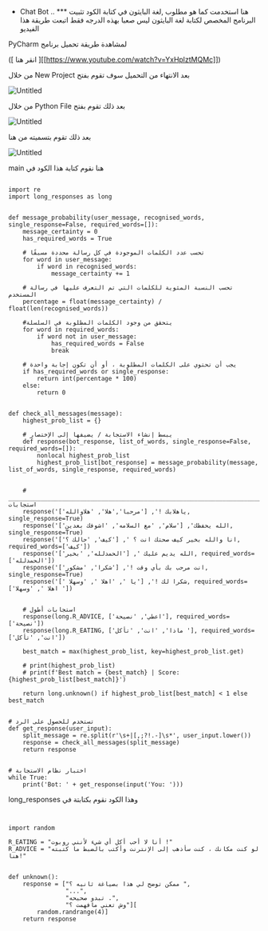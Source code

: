 * Chat Bot ..
*** هنا استخدمت كما هو مطلوب ,لغة البايثون في كتابة الكود 
تثبيت البرنامج المخصص لكتابة لغة البايثون ليس صعبا بهذه الدرجه فقط اتبعت طريقة هذا الفيديو  

 PyCharm لمشاهدة طريقة تحميل برنامج 

([ انقر هنا  ][[https://www.youtube.com/watch?v=YxHplztMQMc]])

 
من خلال  New Project بعد الانتهاء من التحميل سوف تقوم بفتح  

![Untitled](https://user-images.githubusercontent.com/85697922/126150637-7e75b871-1031-4001-a177-94f9d680534f.png)

من خلال  Python File بعد ذلك تقوم بفتح 

![Untitled](https://user-images.githubusercontent.com/85697922/126151900-c6364823-ee62-4237-99f6-74900c1a9fad.png)


بعد ذلك تقوم بتسميته من هنا 


![Untitled](https://user-images.githubusercontent.com/85697922/126152215-7322d0fe-64db-4437-b80b-9f87ebed6148.png)
 




main هنا نقوم كتابة هذا الكود  في 

```

import re
import long_responses as long


def message_probability(user_message, recognised_words, single_response=False, required_words=[]):
    message_certainty = 0
    has_required_words = True

    # تحسب عدد الكلمات الموجودة في كل رسالة محددة مسبقًا
    for word in user_message:
        if word in recognised_words:
            message_certainty += 1

    # تحسب النسبة المئوية للكلمات التي تم التعرف عليها في رسالة المستخدم
    percentage = float(message_certainty) / float(len(recognised_words))

    #يتحقق من وجود الكلمات المطلوبة في السلسلة
    for word in required_words:
        if word not in user_message:
            has_required_words = False
            break

    # يجب أن تحتوي على الكلمات المطلوبة ، أو أن تكون إجابة واحدة
    if has_required_words or single_response:
        return int(percentage * 100)
    else:
        return 0


def check_all_messages(message):
    highest_prob_list = {}

    # يبسط إنشاء الاستجابة / يضيفها إلى الإختصار
    def response(bot_response, list_of_words, single_response=False, required_words=[]):
        nonlocal highest_prob_list
        highest_prob_list[bot_response] = message_probability(message, list_of_words, single_response, required_words)


    # ________________________________________________________________________________________ استجابات
    response('ياهلابك !', ['مرحبا','هلا', 'هلاوالله'], single_response=True)
    response('الله يحفظك', ['سلام', 'مع السلامه', 'اشوفك بعدين'], single_response=True)
    response('انا والله بخير كيف صحتك انت ؟ ', ['كيف', 'حالك ؟'], required_words=['كيف'])
    response('الله يديم عليك ', ['الحمدلله', 'بخير'], required_words=['الحمدلله'])
    response('انت مرحب بك بأي وقت !', ['شكرا', 'مشكور'], single_response=True)
    response('شكرا لك !', ['يا ', 'اهلا ', 'وسهلا '], required_words=['اهلا ', 'وسهلا '])


    # استجابات أطول
    response(long.R_ADVICE, ['اعطي', 'نصيحة'], required_words=['نصيحة'])
    response(long.R_EATING, ['ماذا', 'انت', 'تأكل '], required_words=['انت', 'تأكل'])

    best_match = max(highest_prob_list, key=highest_prob_list.get)

    # print(highest_prob_list)
    # print(f'Best match = {best_match} | Score: {highest_prob_list[best_match]}')

    return long.unknown() if highest_prob_list[best_match] < 1 else best_match


# تستخدم للحصول على الرد
def get_response(user_input):
    split_message = re.split(r'\s+|[,;?!.-]\s*', user_input.lower())
    response = check_all_messages(split_message)
    return response


# اختبار نظام الاستجابة
while True:
    print('Bot: ' + get_response(input('You: ')))

```





long_responses وهذا الكود نقوم بكتابتة في 

```


import random

R_EATING = "أنا لا أحب أكل أي شيء لأنني روبوت !"
R_ADVICE = "لو كنت مكانك ، كنت سأذهب إلى الإنترنت وأكتب بالضبط ما كتبته هنا!"


def unknown():
    response = ["ممكن توضح لي هذا بصياغة ثانيه ؟ ",
                "...",
                "تبدو صحيحه .",
                "وش تعني مافهمت ؟"][
        random.randrange(4)]
    return response



```
